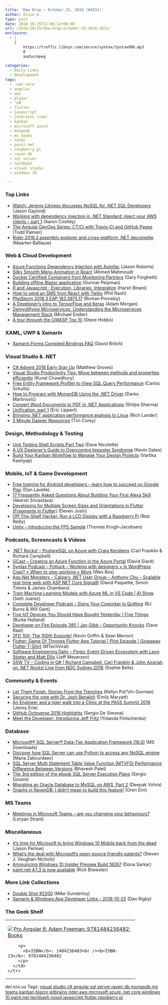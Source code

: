```yaml
---
title: 'Dew Drop – October 25, 2018 (#2831)'
author: Alvin A.
type: post
date: 2018-10-25T11:06:12+00:00
url: /2018/10/25/dew-drop-october-25-2018-2831/
enclosure:
  - |
    |
        https://traffic.libsyn.com/secure/syntax/Syntax086.mp3
        0
        audio/mpeg
        
categories:
  - Daily Links
  - Development
tags:
  - .net core
  - angular
  - aws
  - blazor
  - 'c#'
  - flutter
  - javascript
  - jetbrains rider
  - kanban
  - microsoft azure
  - mongodb
  - ms teams
  - nosql
  - paint.net
  - raspberry pi
  - raven db
  - sql server
  - techbash
  - visual studio
  - windows 10

---
```

### <a name="top"></a>Top Links

  * <a href="https://www.jasongaylord.com/blog/watch-jeremy-likness-discusses-nosql-for-net-sql-developers" target="_blank">Watch: Jeremy Likness discusses NoSQL for .NET SQL Developers</a> (Jason Gaylord)
  * <a href="http://feedproxy.google.com/~r/AwsDeveloperBlog/~3/7PpLxQFoOEA/" target="_blank">Working with dependency injection in .NET Standard: inject your AWS clients – part 1</a> (Aaron Costley)
  * <a href="https://blog.angularindepth.com/the-angular-devops-series-ct-ci-with-travis-ci-and-github-pages-3c02664f078?source=rss----e5ed704095b---4" target="_blank">The Angular DevOps Series: CT/CI with Travis-CI and GitHub Pages</a> (Todd Palmer)
  * <a href="https://blog.jetbrains.com/dotnet/2018/10/24/rider-2018-3-assembly-explorer-cross-platform-net-decompiler/" target="_blank">Rider 2018.3 assembly explorer and cross-platform .NET decompiler</a> (Maarten Balliauw)



### <a name="web"></a>Web & Cloud Development

  * <a href="http://dontcodetired.com/blog/post/Azure-Functions-Dependency-Injection-with-Autofac" target="_blank">Azure Functions Dependency Injection with Autofac</a> (Jason Roberts)
  * <a href="https://codeburst.io/silky-smooth-menu-animation-in-react-9706c32c5201?source=rss----61061eb0c96b---4" target="_blank">Silky Smooth Menu Animation in React</a> (Ahmed Mahmoud)
  * <a href="https://blog.docker.com/2018/10/docker-certified-containers-from-monitoring-partners/" target="_blank">Docker Certified Containers from Monitoring Partners</a> (Gary Forghetti)
  * <a href="https://gunnarpeipman.com/aspnet/offline-blazor-application/" target="_blank">Building offline Blazor application</a> (Gunnar Peipman)
  * <a href="https://hackernoon.com/r-and-javascript-execution-libraries-integration-40a30726f295?source=rss----3a8144eabfe3---4" target="_blank">R and Javascript : Execution, Libraries, Integration</a> (Harsh Binani)
  * <a href="https://dev.to/twilio/how-to-send-an-sms-from-react-with-twilio-18gn" target="_blank">How to send an SMS from React with Twilio</a> (Phil Nash)
  * <a href="https://blog.jetbrains.com/phpstorm/2018/10/phpstorm-2018-3-eap-183-3975-17/" target="_blank">PhpStorm 2018.3 EAP 183.3975.17</a> (Roman Pronskiy)
  * <a href="https://blog.scottlogic.com/2018/10/25/a-developers-intro-tensorflow-and-keras.html" target="_blank">A Developer&#8217;s intro to TensorFlow and Keras</a> (Adam Morgan)
  * <a href="https://apigee.com/about/blog/digital-business/demystifying-microservices-understanding-microservices-management-stack" target="_blank">Demystifying Microservices: Understanding the Microservices Management Stack</a> (Michael Endler)
  * <a href="https://auth0.com/blog/a-run-through-the-owasp-top-10/" target="_blank">A tour through the OWASP Top 10</a> (Steve Hobbs)



### <a name="silverlight"></a>XAML, UWP & Xamarin

  * <a href="http://www.davidbritch.com/2018/10/xamarinforms-compiled-bindings-faq.html" target="_blank">Xamarin.Forms Compiled Bindings FAQ</a> (David Britch)



### <a name="dotnet"></a>Visual Studio & .NET

  * <a href="http://feedproxy.google.com/~r/CrossCuttingConcerns/~3/9uySRnrgPmc/C-Advent-2018-Early-Sign-Up" target="_blank">C# Advent 2018 Early Sign Up</a> (Matthew Groves)
  * <a href="http://feedproxy.google.com/~r/kunal2383/~3/QwxFqqdlZrc/visual-studio-move-between-methods.html" target="_blank">Visual Studio Productivity Tips: Move between methods and properties efficiently</a> (Kunal Chowdhury)
  * <a href="https://stackify.com/entity-framework-profiler/" target="_blank">Free Entity Framework Profiler to View SQL Query Performance</a> (Carlos Schults)
  * <a href="https://www.red-gate.com/simple-talk/dotnet/net-development/how-to-program-with-mongodb-using-the-net-driver/" target="_blank">How to Program with MongoDB Using the .NET Driver</a> (Darko Martinović)
  * <a href="https://www.grapecity.com/en/blogs/convert-word-documents-to-pdf-in-dot-net-apps" target="_blank">Convert Word Documents to PDF in .NET Applications</a> (Shilpa Sharma)
  * <a href="https://ericlippert.com/2018/10/24/unification-part-1/" target="_blank">Unification, part 1</a> (Eric Lippert)
  * <a href="https://blogs.msdn.microsoft.com/dotnet/2018/10/24/bringing-net-application-performance-analysis-to-linux/" target="_blank">Bringing .NET application performance analysis to Linux</a> (Rich Lander)
  * <a href="https://iamtimcorey.com/5minutedapper/" target="_blank">5 Minute Dapper Resources</a> (Tim Corey)



### <a name="design"></a>Design, Methodology & Testing

  * <a href="http://feedproxy.google.com/~r/LeadingAgile/~3/n1hX5GKpGEU/" target="_blank">Unit Testing Shell Scripts:Part Two</a> (Dave Nicolette)
  * <a href="https://content.pivotal.io/home-page/a-ux-designer-s-guide-to-overcoming-imposter-syndrome" target="_blank">A UX Designer’s Guide to Overcoming Imposter Syndrome</a> (Kevin Gates)
  * <a href="https://dzone.com/articles/build-your-kanban-workflow-to-manage-your-design-p?utm_medium=feed&utm_source=feedpress.me&utm_campaign=Feed%3A+dzone%2Fagile" target="_blank">Build Your Kanban Workflow to Manage Your Design Projects</a> (Vartika Kashyap)



### <a name="mobile"></a>Mobile, IoT & Game Development

  * <a href="http://feedproxy.google.com/~r/blogspot/hsDu/~3/a_pedqVSJnI/free-training-for-android-developers.html" target="_blank">Free training for Android developers &#8211; learn how to succeed on Google Play</a> (Dan Lavelle)
  * <a href="https://developer.amazon.com:443/blogs/alexa/post/2dc8c123-e3ca-4df3-91ec-bf0046df4e30/17-frequently-asked-questions-about-building-your-first-alexa-skill" target="_blank">17 Frequently Asked Questions About Building Your First Alexa Skill</a> (Akersh Srivastava)
  * <a href="https://medium.com/flutter-community/developing-for-multiple-screen-sizes-and-orientations-in-flutter-fragments-in-flutter-a4c51b849434?source=rss----86fb29d7cc6a---4" target="_blank">Developing for Multiple Screen Sizes and Orientations in Flutter (Fragments in Flutter)</a> (Deven Joshi)
  * <a href="https://thenewstack.io/off-the-shelf-hacker-run-a-lcd-display-with-a-raspberry-pi/" target="_blank">Off-The-Shelf Hacker: Run a LCD Display with a Raspberry Pi</a> (Rob Reilly)
  * <a href="https://blogs.unity3d.com/2018/10/24/introducing-the-fps-sample/" target="_blank">Unity &#8211; Introducing the FPS Sample</a> (Thomas Krogh-Jacobsen)



### <a name="podcasts"></a>Podcasts, Screencasts & Videos

  * <a href="http://www.dotnetrocks.com/default.aspx?ShowNum=1592" target="_blank">.NET Rocks! &#8211; PostgreSQL on Azure with Craig Kerstiens</a> (Carl Franklin & Richard Campbell)
  * <a href="http://DavidGiard.com/2018/10/25/CreatingAnAzureFunctionInTheAzurePortal.aspx" target="_blank">GCast &#8211; Creating an Azure Function in the Azure Portal</a> (David Giard)
  * <a href="https://traffic.libsyn.com/secure/syntax/Syntax086.mp3" target="_blank">Syntax Podcast &#8211; Potluck &#8211; Working with designers × Is WordPress Crap? × When to stop working × More</a> (Wes Bos)
  * <a href="http://www.youtube.com/watch?v=kPgn0fRJ6MA" target="_blank">Asp.Net Monsters &#8211; Calgary .NET User Group &#8211; Anthony Chu &#8211; Scalable real-time web with ASP.NET Core SignalR</a> (David Paquette, Simon Timms & James Chambers)
  * <a href="https://channel9.msdn.com/Shows/AI-Show/VS-Code-Tools-for-AI-Train-ML-Models-With-Azure-Machine-Learning?WT.mc_id=DX_MVP4025064" target="_blank">Train Machine Learning Models with Azure ML in VS Code | AI Show</a> (Seth Juarez)
  * <a href="https://completedeveloperpodcast.com/episode-167/?utm_source=rss&utm_medium=rss&utm_campaign=episode-167" target="_blank">Complete Developer Podcast &#8211; Signs Your Coworker Is Quitting</a> (BJ Burns & Will Gant)
  * <a href="https://channel9.msdn.com/Shows/5-Things/Five-IoT-Devices-You-Should-Have-Bought-Yesterday?WT.mc_id=DX_MVP4025064" target="_blank">Five IoT Devices You Should Have Bought Yesterday | Five Things</a> (Burke Holland)
  * <a href="http://developeronfire.com/podcast/episode-385-jay-gibb-opportunity-knocks" target="_blank">Developer on Fire Episode 385 | Jay Gibb &#8211; Opportunity Knocks</a> (Dave Rael)
  * <a href="https://2frugaldudes.com/2fd-100-the-100th-episode/" target="_blank">2FD 100: The 100th Episode!</a> (Kevin Griffin & Sean Merron)
  * <a href="http://www.youtube.com/watch?v=C0iGyCNoA5U" target="_blank">Flutter: Game Of Thrones Flutter App Tutorial | Pilot Episode | Giveaway Flutter T-Shirt</a> (MTechViral)
  * <a href="https://softwareengineeringdaily.com/2018/10/25/flogo-event-driven-ecosystem-with-leon-stigter-and-matt-ellis/" target="_blank">Software Engineering Daily &#8211; Flogo: Event-Driven Ecosystem with Leon Stigter and Matt Ellis</a> (Jeff Meyerson)
  * <a href="https://tv.ssw.com/7524/start-programming-quantum-today-richard-campbell-carl-franklin-john-azariah-dot-net-rocks-ndc-sydney-2018" target="_blank">SSW TV &#8211; Coding in Q# | Richard Campbell, Carl Franklin & John Azariah on .NET Rocks! Live from NDC Sydney 2018</a> (Sophie Belle)



### <a name="events"></a>Community & Events

  * <a href="https://dbakevlar.com/2018/10/let-them-finish-stories-from-the-trenches/" target="_blank">Let Them Finish, Stories From the Trenches</a> (Kellyn Pot’Vin-Gorman)
  * <a href="https://www.microsoft.com/en-us/research/blog/securing-the-vote-with-dr-josh-benaloh/" target="_blank">Securing the vote with Dr. Josh Benaloh</a> (Emily Maryatt)
  * <a href="https://cloudblogs.microsoft.com/sqlserver/2018/10/24/an-engineer-and-a-tiger-walk-into-a-clinic-at-the-pass-summit-2018/" target="_blank">An Engineer and a tiger walk into a Clinic at the PASS Summit 2018</a> (Jenny Erie)
  * <a href="https://www.infoq.com/news/2018/10/github-octoverse-2018-highlights?utm_campaign=infoq_content&utm_source=infoq&utm_medium=feed&utm_term=global" target="_blank">GitHub Octoverse 2018 Highlights</a> (Sergio De Simone)
  * <a href="https://developermedia.com/meet-the-developer-introducing-jeff-fritz/" target="_blank">Meet the Developer: Introducing Jeff Fritz</a> (Yolanda Fintschenko)



### <a name="sql"></a>Database

  * <a href="http://www.microsoft.com/en-us/download/details.aspx?id=57468&WT.mc_id=DX_MVP4025064" target="_blank">Microsoft® SQL Server® Data-Tier Application Framework (18.0)</a> (MS Downloads)
  * <a href="http://feedproxy.google.com/~r/MSSQLTips-LatestSqlServerTips/~3/OVAyzM-caUc/tip.asp" target="_blank">Discover how SQL Server can use Python to access any NoSQL engine</a> (Maria Zakourdaev)
  * <a href="http://feedproxy.google.com/~r/MSSQLTips-LatestSqlServerTips/~3/1n1OGweV9cU/tip.asp" target="_blank">SQL Server Multi Statement Table Value Function (MTVFS) Performance Difference Between Versions</a> (Bhavesh Patel)
  * <a href="http://sqlblog.com/blogs/sergio_govoni/archive/2018/10/24/the-3rd-edition-of-the-ebook-sql-server-execution-plans.aspx" target="_blank">The 3rd edition of the ebook SQL Server Execution Plans</a> (Sergio Govoni)
  * <a href="https://www.developer.com/db/migrating-an-oracle-database-to-mysql-on-aws-part-2.html" target="_blank">Migrating an Oracle Database to MySQL on AWS, Part 2</a> (Deepak Vohra)
  * <a href="http://feedproxy.google.com/~r/AyendeRahien/~3/Kqg08ioZUHg/graphs-in-ravendb-i-didnt-mean-to-build-this-feature" target="_blank">Graphs in RavenDB: I didn’t mean to build this feature!</a> (Oren Eini)



### MS Teams<a name="sp"></a>

  * <a href="https://www.loryanstrant.com/2018/10/25/meetings-in-microsoft-teams-are-you-changing-your-behaviours/" target="_blank">Meetings in Microsoft Teams – are you changing your behaviours?</a> (Loryan Strant)



### <a name="misc"></a>Miscellaneous

  * <a href="https://www.zdnet.com/article/its-time-for-microsoft-to-bring-windows-10-mobile-back-from-the-dead/#ftag=RSSbaffb68" target="_blank">It&#8217;s time for Microsoft to bring Windows 10 Mobile back from the dead</a> (Jason Perlow)
  * <a href="https://www.zdnet.com/article/whats-the-deal-with-microsofts-open-source-friendly-patents/#ftag=RSSbaffb68" target="_blank">​What&#8217;s the deal with Microsoft&#8217;s open-source friendly patents?</a> (Steven J. Vaughan-Nichols)
  * <a href="http://blogs.windows.com/windowsexperience/2018/10/24/announcing-windows-10-insider-preview-build-18267/?WT.mc_id=DX_MVP4025064" target="_blank">Announcing Windows 10 Insider Preview Build 18267</a> (Dona Sarkar)
  * <a href="https://blog.getpaint.net/2018/10/24/paint-net-4-1-3-is-now-available/" target="_blank">paint.net 4.1.3 is now available</a> (Rick Brewster)



### <a name="links"></a>More Link Collections

  * <a href="https://afreshcup.com/home/2018/10/25/double-shot-2200.html" target="_blank">Double Shot #2200</a> (Mike Gunderloy)
  * <a href="https://links.danrigby.com/2018/10/app-developer-links-2018-10-25/" target="_blank">Xamarin & Windows App Developer Links &#8211; 2018-10-25</a> (Dan Rigby)



### <a name="shelf"></a>The Geek Shelf

<div class="wlWriterEditableSmartContent" id="scid:7dc1bd33-94bd-46fd-a20b-0131235bcd47:185d2be5-a943-4236-a713-b8f828dbe98a" style="margin: 0px; padding: 0px; float: none; display: inline;">
  <table cellspacing="0" cellpadding="2" width="400" border="0" unselectable="on">
    <tr>
      <td valign="top" width="400">
        <p>
          <a title="Pro Angular 6: Adam Freeman: 9781484236482: Books" href="https://www.amazon.com/exec/obidos/ASIN/1484236483/amavin-20"><img data-recalc-dims="1" decoding="async" src="https://i0.wp.com/images-na.ssl-images-amazon.com/images/I/41W808Vbf9L._AC_US218_.jpg?w=660&#038;ssl=1" border="0" align="left" style="float:left" />Pro Angular 6: Adam Freeman: 9781484236482: Books</a>
        </p>
        
        <p>
          <b>ISBN</b>: 1484236483<br /><b>ISBN-13</b>: 9781484236482
        </p>
      </td>
    </tr>
  </table>
</div>



<div class="wlWriterEditableSmartContent" id="scid:77ECF5F8-D252-44F5-B4EB-D463C5396A79:e5b34f17-ed7b-4aa3-916e-578c621cea01" style="margin: 0px; padding: 0px; float: none; display: inline;">
  del.icio.us Tags: <a href="http://del.icio.us/popular/visual+studio" rel="tag">visual studio</a>,<a href="http://del.icio.us/popular/c%23" rel="tag">c#</a>,<a href="http://del.icio.us/popular/angular" rel="tag">angular</a>,<a href="http://del.icio.us/popular/sql+server" rel="tag">sql server</a>,<a href="http://del.icio.us/popular/raven+db" rel="tag">raven db</a>,<a href="http://del.icio.us/popular/mongodb" rel="tag">mongodb</a>,<a href="http://del.icio.us/popular/ms+teams" rel="tag">ms teams</a>,<a href="http://del.icio.us/popular/kanban" rel="tag">kanban</a>,<a href="http://del.icio.us/popular/blazor" rel="tag">blazor</a>,<a href="http://del.icio.us/popular/jetbrains+rider" rel="tag">jetbrains rider</a>,<a href="http://del.icio.us/popular/aws" rel="tag">aws</a>,<a href="http://del.icio.us/popular/microsoft+azure" rel="tag">microsoft azure</a>,<a href="http://del.icio.us/popular/.net+core" rel="tag">.net core</a>,<a href="http://del.icio.us/popular/windows+10" rel="tag">windows 10</a>,<a href="http://del.icio.us/popular/paint.net" rel="tag">paint.net</a>,<a href="http://del.icio.us/popular/techbash" rel="tag">techbash</a>,<a href="http://del.icio.us/popular/nosql" rel="tag">nosql</a>,<a href="http://del.icio.us/popular/javascript" rel="tag">javascript</a>,<a href="http://del.icio.us/popular/flutter" rel="tag">flutter</a>,<a href="http://del.icio.us/popular/raspberry+pi" rel="tag">raspberry pi</a>
</div>